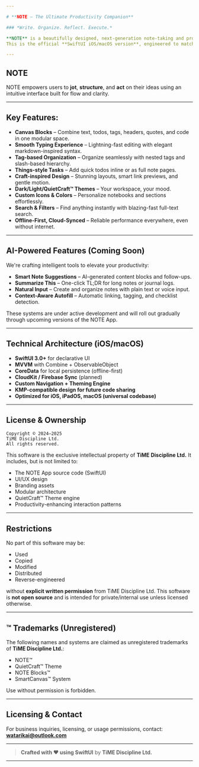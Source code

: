 ```yaml
---

# **NOTE – The Ultimate Productivity Companion**

### *Write. Organize. Reflect. Execute.*

**NOTE** is a beautifully designed, next-generation note-taking and productivity app built by **TiME Discipline Ltd.**
This is the official **SwiftUI iOS/macOS version**, engineered to match the elegance and power of its Android counterpart — blending the best of **Bear**, **Things**, **Notion**, and **Craft** into one seamless experience made for thinkers, creators, and doers.

---
```


## NOTE

NOTE empowers users to **jot**, **structure**, and **act** on their ideas using an intuitive interface built for flow and clarity.

---

## Key Features:

* **Canvas Blocks** – Combine text, todos, tags, headers, quotes, and code in one modular space.
* **Smooth Typing Experience** – Lightning-fast editing with elegant markdown-inspired syntax.
* **Tag-based Organization** – Organize seamlessly with nested tags and slash-based hierarchy.
* **Things-style Tasks** – Add quick todos inline or as full note pages.
* **Craft-inspired Design** – Stunning layouts, smart link previews, and gentle motion.
* **Dark/Light/QuietCraft™ Themes** – Your workspace, your mood.
* **Custom Icons & Colors** – Personalize notebooks and sections effortlessly.
* **Search & Filters** – Find anything instantly with blazing-fast full-text search.
* **Offline-First, Cloud-Synced** – Reliable performance everywhere, even without internet.

---

## AI-Powered Features (Coming Soon)

We're crafting intelligent tools to elevate your productivity:

* **Smart Note Suggestions** – AI-generated content blocks and follow-ups.
* **Summarize This** – One-click TL;DR for long notes or journal logs.
* **Natural Input** – Create and organize notes with plain text or voice input.
* **Context-Aware Autofill** – Automatic linking, tagging, and checklist detection.

These systems are under active development and will roll out gradually through upcoming versions of the NOTE App.

---

## Technical Architecture (iOS/macOS)

* **SwiftUI 3.0+** for declarative UI
* **MVVM** with Combine + ObservableObject
* **CoreData** for local persistence (offline-first)
* **CloudKit / Firebase Sync** (planned)
* **Custom Navigation + Theming Engine**
* **KMP-compatible design for future code sharing**
* **Optimized for iOS, iPadOS, macOS (universal codebase)**

---

## License & Ownership

```
Copyright © 2024–2025  
TiME Discipline Ltd.  
All rights reserved.
```

This software is the exclusive intellectual property of **TiME Discipline Ltd.** It includes, but is not limited to:

* The NOTE App source code (SwiftUI)
* UI/UX design
* Branding assets
* Modular architecture
* QuietCraft™ Theme engine
* Productivity-enhancing interaction patterns

---

## Restrictions

No part of this software may be:

* Used
* Copied
* Modified
* Distributed
* Reverse-engineered

without **explicit written permission** from TiME Discipline Ltd.
This software is **not open source** and is intended for private/internal use unless licensed otherwise.

---

## ™ Trademarks (Unregistered)

The following names and systems are claimed as unregistered trademarks of **TiME Discipline Ltd.**:

* NOTE™
* QuietCraft™ Theme
* NOTE Blocks™
* SmartCanvas™ System

Use without permission is forbidden.

---

## Licensing & Contact

For business inquiries, licensing, or usage permissions, contact:
**[watarikai@outlook.com](mailto:watarikai@outlook.com)**

---

> **Crafted with ❤️ using SwiftUI**
> by **TiME Discipline Ltd.**

---
